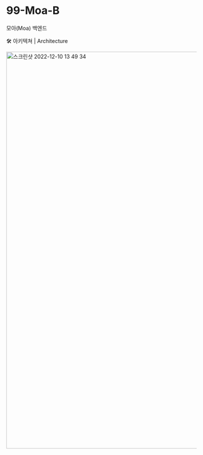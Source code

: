 # 99-Moa-B
모아(Moa) 백엔드

🛠 아키텍쳐 | Architecture

<img width="1048" alt="스크린샷 2022-12-10 13 49 34" src="https://user-images.githubusercontent.com/113868566/206829731-694589f4-a2df-400f-92b7-14cd749c6a4a.png">
